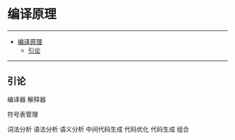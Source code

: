 # 编译原理

---
- [编译原理](#编译原理)
  - [引论](#引论)

---

## 引论

编译器
解释器

符号表管理

词法分析
语法分析
语义分析
中间代码生成
代码优化
代码生成
组合
